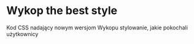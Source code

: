 # Wykop the best style

Kod CSS nadający nowym wersjom Wykopu stylowanie, jakie pokochali użytkownicy
